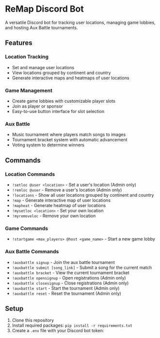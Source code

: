 # ReMap Discord Bot

A versatile Discord bot for tracking user locations, managing game lobbies, and hosting Aux Battle tournaments.

## Features

### Location Tracking
- Set and manage user locations
- View locations grouped by continent and country
- Generate interactive maps and heatmaps of user locations

### Game Management
- Create game lobbies with customizable player slots
- Join as player or sponsor
- Easy-to-use button interface for slot selection

### Aux Battle
- Music tournament where players match songs to images
- Tournament bracket system with automatic advancement
- Voting system to determine winners

## Commands

### Location Commands
- `!setloc @user <location>` - Set a user's location (Admin only)
- `!remloc @user` - Remove a user's location (Admin only)
- `!locations` - Show all user locations grouped by continent and country
- `!map` - Generate interactive map of user locations
- `!mapheat` - Generate heatmap of user locations
- `!mysetloc <location>` - Set your own location
- `!myremoveloc` - Remove your own location

### Game Commands
- `!startgame <max_players> @host <game_name>` - Start a new game lobby

### Aux Battle Commands
- `!auxbattle signup` - Join the aux battle tournament
- `!auxbattle submit [song_link]` - Submit a song for the current match
- `!auxbattle bracket` - View the current tournament bracket
- `!auxbattle opensignup` - Open registrations (Admin only)
- `!auxbattle closesignup` - Close registrations (Admin only)
- `!auxbattle start` - Start the tournament (Admin only)
- `!auxbattle reset` - Reset the tournament (Admin only)

## Setup

1. Clone this repository
2. Install required packages: `pip install -r requirements.txt`
3. Create a `.env` file with your Discord bot token:
